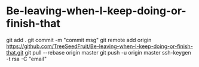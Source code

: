 # Be-leaving-when-I-keep-doing-or-finish-that
git add .
git commit -m "commit msg"
git remote add origin https://github.com/TreeSeedFruit/Be-leaving-when-I-keep-doing-or-finish-that.git
git pull --rebase origin master
git push -u origin master
ssh-keygen -t rsa -C "email"